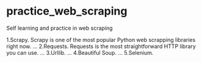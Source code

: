 # practice_web_scraping

Self learning and practice in web scraping

1.Scrapy. Scrapy is one of the most popular Python web scrapping libraries right now. ...
2.Requests. Requests is the most straightforward HTTP library you can use. ...
3.Urllib. ...
4.Beautiful Soup. ...
5.Selenium.